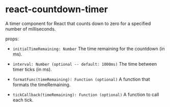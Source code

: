 react-countdown-timer
=====================

A timer component for React that counts down to zero for a specified number of milliseconds.

 props:
 - `initialTimeRemaining: Number`
      The time remaining for the countdown (in ms).

 - `interval: Number (optional -- default: 1000ms)`
      The time between timer ticks (in ms).

 - `formatFunc(timeRemaining): Function (optional)`
  A function that formats the timeRemaining.

 - `tickCallback(timeRemaining): Function (optional)`
      A function to call each tick.
